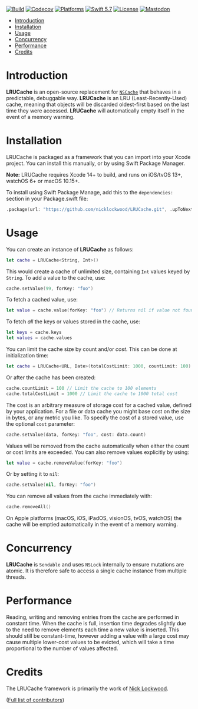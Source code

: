 [![Build](https://github.com/nicklockwood/LRUCache/actions/workflows/build.yml/badge.svg)](https://github.com/nicklockwood/LRUCache/actions/workflows/build.yml)
[![Codecov](https://codecov.io/gh/nicklockwood/LRUCache/graphs/badge.svg)](https://codecov.io/gh/nicklockwood/LRUCache)
[![Platforms](https://img.shields.io/badge/platforms-iOS%20|%20Mac%20|%20tvOS%20|%20watchOS%20|%20Linux-lightgray.svg)]()
[![Swift 5.7](https://img.shields.io/badge/swift-5.7-red.svg?style=flat)](https://developer.apple.com/swift)
[![License](https://img.shields.io/badge/license-MIT-lightgrey.svg)](https://opensource.org/licenses/MIT)
[![Mastodon](https://img.shields.io/badge/mastodon-@nicklockwood@mastodon.social-636dff.svg)](https://mastodon.social/@nicklockwood)

- [Introduction](#introduction)
- [Installation](#installation)
- [Usage](#usage)
- [Concurrency](#concurrency)
- [Performance](#performance)
- [Credits](#credits)


# Introduction

**LRUCache** is an open-source replacement for [`NSCache`](https://developer.apple.com/library/mac/documentation/cocoa/reference/NSCache_Class/Reference/Reference.html) that behaves in a predictable, debuggable way. **LRUCache** is an LRU (Least-Recently-Used) cache, meaning that objects will be discarded oldest-first based on the last time they were accessed. **LRUCache** will automatically empty itself in the event of a memory warning.


# Installation

LRUCache is packaged as a framework that you can import into your Xcode project. You can install this manually, or by using Swift Package Manager.

**Note:** LRUCache requires Xcode 14+ to build, and runs on iOS/tvOS 13+, watchOS 6+ or macOS 10.15+.

To install using Swift Package Manage, add this to the `dependencies:` section in your Package.swift file:

```swift
.package(url: "https://github.com/nicklockwood/LRUCache.git", .upToNextMinor(from: "1.2.0")),
```


# Usage

You can create an instance of **LRUCache** as follows:

```swift
let cache = LRUCache<String, Int>()
```

This would create a cache of unlimited size, containing `Int` values keyed by `String`. To add a value to the cache, use:

```swift
cache.setValue(99, forKey: "foo")
```

To fetch a cached value, use:

```swift
let value = cache.value(forKey: "foo") // Returns nil if value not found
```

To fetch *all* the keys or values stored in the cache, use:

```swift
let keys = cache.keys
let values = cache.values
```

You can limit the cache size by count and/or *cost*. This can be done at initialization time:

```swift
let cache = LRUCache<URL, Date>(totalCostLimit: 1000, countLimit: 100)
```

Or after the cache has been created:

```swift
cache.countLimit = 100 // Limit the cache to 100 elements
cache.totalCostLimit = 1000 // Limit the cache to 1000 total cost
```

The cost is an arbitrary measure of storage cost for a cached value, defined by your application. For a file or data cache you might base cost on the size in bytes, or any metric you like. To specify the cost of a stored value, use the optional `cost` parameter:

```swift
cache.setValue(data, forKey: "foo", cost: data.count)
```

Values will be removed from the cache automatically when either the count or cost limits are exceeded. You can also remove values explicitly by using:

```swift
let value = cache.removeValue(forKey: "foo")
```

Or by setting it to `nil`:

```swift
cache.setValue(nil, forKey: "foo")
```

You can remove all values from the cache immediately with:

```swift
cache.removeAll()
```

On Apple platforms (macOS, iOS, iPadOS, visionOS, tvOS, watchOS) the cache will be emptied automatically in the event of a memory warning.


# Concurrency

**LRUCache** is `Sendable` and uses `NSLock` internally to ensure mutations are atomic. It is therefore safe to access a single cache instance from multiple threads.


# Performance

Reading, writing and removing entries from the cache are performed in constant time. When the cache is full, insertion time degrades slightly due to the need to remove elements each time a new value is inserted. This should still be constant-time, however adding a value with a large cost may cause multiple lower-cost values to be evicted, which will take a time proportional to the number of values affected.


# Credits

The LRUCache framework is primarily the work of [Nick Lockwood](https://github.com/nicklockwood).

([Full list of contributors](https://github.com/nicklockwood/LRUCache/graphs/contributors))
